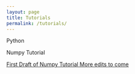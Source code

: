 ```yaml
---
layout: page
title: Tutorials
permalink: /tutorials/
---
```


Python 

Numpy Tutorial

[First Draft of Numpy Tutorial More edits to come]( earthkid123.github.io/_posts/2018/07/26/numpytutorial.html)
 
